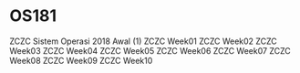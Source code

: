 # OS181
ZCZC Sistem Operasi 2018 Awal (1)
ZCZC Week01
ZCZC Week02
ZCZC Week03
ZCZC Week04
ZCZC Week05
ZCZC Week06
ZCZC Week07
ZCZC Week08
ZCZC Week09
ZCZC Week10
